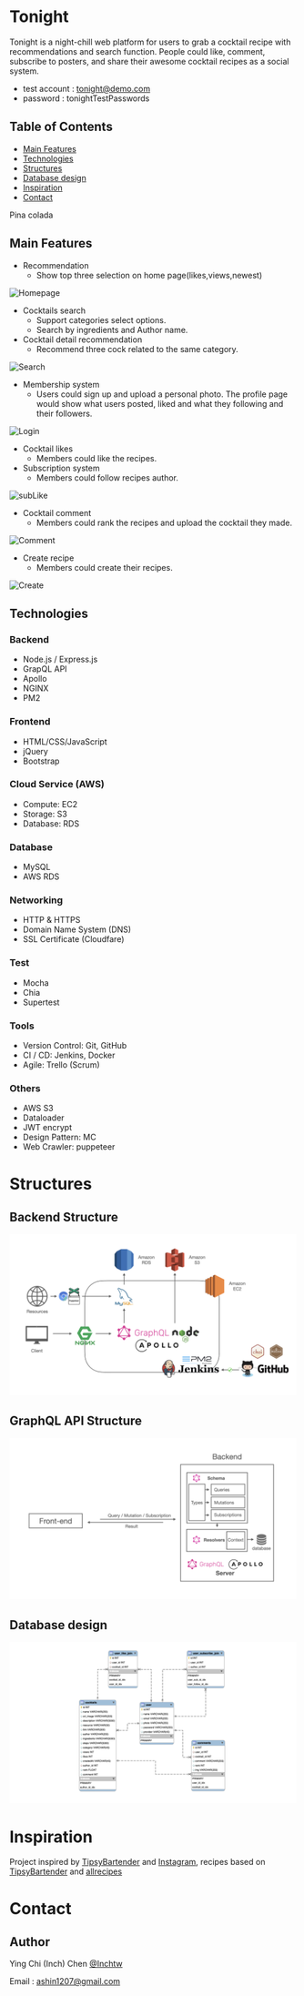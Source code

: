# Tonight

Tonight is a night-chill web platform for users to grab a cocktail recipe with recommendations and search function. People could like, comment, subscribe to posters, and share their awesome cocktail recipes as a social system.

* test account : tonight@demo.com
* password : tonightTestPasswords


## Table of Contents
* [Main Features](#main-features)
* [Technologies](#Technologies)
* [Structures](#Structures)
* [Database design](#database-design)
* [Inspiration](#Inspiration)
* [Contact](#Contact)


Pina colada


## Main Features

* Recommendation
    * Show top three selection on home page(likes,views,newest)

![Homepage](https://inch-stylish.s3-ap-southeast-1.amazonaws.com/gif/home.gif)


* Cocktails search
    * Support categories select options.
    * Search by ingredients and Author name.
* Cocktail detail recommendation
    * Recommend three cock related to the same category.  
    

![Search](https://inch-stylish.s3-ap-southeast-1.amazonaws.com/gif/search.gif)


* Membership system
    * Users could sign up and upload a personal photo. The profile page would show what users posted, liked and what they following and their followers. 

![Login](https://inch-stylish.s3-ap-southeast-1.amazonaws.com/gif/Login.gif)

* Cocktail likes
    * Members could like the recipes.
* Subscription system
    * Members could follow recipes author.

![subLike](https://inch-stylish.s3-ap-southeast-1.amazonaws.com/gif/subLike.gif)

* Cocktail comment 
    * Members could rank the recipes and upload the cocktail they made.

![Comment](https://inch-stylish.s3-ap-southeast-1.amazonaws.com/gif/comment.gif)


* Create recipe
    * Members could create their recipes.

![Create](https://inch-stylish.s3-ap-southeast-1.amazonaws.com/gif/createCocktail.gif) 


## Technologies

### Backend

* Node.js / Express.js
* GrapQL API
* Apollo 
* NGINX
* PM2

### Frontend

* HTML/CSS/JavaScript
* jQuery
* Bootstrap

### Cloud Service (AWS)

* Compute: EC2
* Storage: S3
* Database: RDS

### Database

* MySQL
* AWS RDS

### Networking

* HTTP & HTTPS
* Domain Name System (DNS)
* SSL Certificate (Cloudfare)

### Test

* Mocha
* Chia
* Supertest 

### Tools

* Version Control: Git, GitHub
* CI / CD: Jenkins, Docker
* Agile: Trello (Scrum)

### Others

* AWS S3
* Dataloader
* JWT encrypt
* Design Pattern: MC
* Web Crawler: puppeteer

# Structures

## Backend Structure
![Structure screenshot](./public/img/Backend.jpeg)

## GraphQL API Structure
![GraphQL API Structute](./public/img/GraphQL.jpeg)

## Database design
![Example screenshot](./public/img/Database.jpeg)








# Inspiration
Project inspired by [TipsyBartender](https://tipsybartender.com/) and [Instagram](https://www.instagram.com/), recipes based on [TipsyBartender](https://tipsybartender.com/) and [allrecipes](https://www.allrecipes.com/)

# Contact
## Author
Ying Chi (Inch) Chen [@Inchtw](https://github.com/Inchtw)

Email : ashin1207@gmail.com
